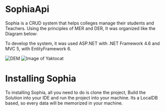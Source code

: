 # SophiaApi

Sophia is a CRUD system that helps colleges manage their students and Teachers. Using the principles of MER and DER, It was organized like the Diagram below:

To develop the system, it was used ASP.NET with .NET Framework 4.6 and MVC 5, with EntityFramework 6.

![DEM](https://ibb.co/VLD8qLQ)
![Image of Yaktocat](https://octodex.github.com/images/yaktocat.png)
# Installing Sophia
 To installing Sophia, all you need to do is clone the project, Build the Solution into your IDE and run the project into your machine. Its a LocalDB based, so every data will be memorized in your machine.

